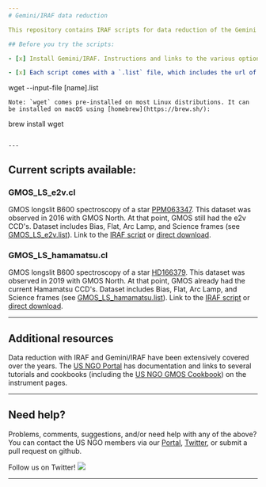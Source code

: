 ```yaml
---
# Gemini/IRAF data reduction

This repository contains IRAF scripts for data reduction of the Gemini Observatory instruments. The procedures were written using standard Gemini/IRAF tasks.

## Before you try the scripts:

- [x] Install Gemini/IRAF. Instructions and links to the various options can be found at the [US NGO Gemini Data Reduction Overview](http://ast.noao.edu/csdc/usngo/overview) webpage.

- [x] Each script comes with a `.list` file, which includes the url of all the `.fits` files needed for the reduction. You can copy/paste the urls on your browser or you can do a bulk download to the current directory using the `wget` package on your terminal:

   ```
   wget --input-file [name].list
   ```
   Note: `wget` comes pre-installed on most Linux distributions. It can be installed on macOS using [homebrew](https://brew.sh/):
   ```
   brew install wget
   ```
   
---
```

## Current scripts available:

### GMOS_LS_e2v.cl

GMOS longslit B600 spectroscopy of a star [PPM063347](http://simbad.u-strasbg.fr/simbad/sim-id?Ident=PPM063347). This dataset was observed in 2016 with GMOS North. At that point, GMOS still had the e2v CCD's. Dataset includes Bias, Flat, Arc Lamp, and Science frames (see [GMOS_LS_e2v.list](GMOS_LS_e2v.list)). Link to the [IRAF script](GMOS_LS_e2v.cl) or [direct download](https://raw.githubusercontent.com/usngo/IRAF/main/GMOS_LS_e2v.cl).

### GMOS_LS_hamamatsu.cl

GMOS longslit B600 spectroscopy of a star [HD166379](http://simbad.u-strasbg.fr/simbad/sim-id?Ident=HD166379). This dataset was observed in 2019 with GMOS North. At that point, GMOS already had the current Hamamatsu CCD's. Dataset includes Bias, Flat, Arc Lamp, and Science frames (see [GMOS_LS_hamamatsu.list](GMOS_LS_hamamatsu.list)). Link to the [IRAF script](GMOS_LS_hamamatsu.cl) or [direct download](https://raw.githubusercontent.com/usngo/IRAF/main/GMOS_LS_hamamatsu.cl).

---
## Additional resources

Data reduction with IRAF and Gemini/IRAF have been extensively covered over the years. The [US NGO Portal](http://ast.noao.edu/csdc/usngo) has documentation and links to several tutorials and cookbooks (including the [US NGO GMOS Cookbook](http://ast.noao.edu/sites/default/files/GMOS_Cookbook/)) on the instrument pages.

---
## Need help?

Problems, comments, suggestions, and/or need help with any of the above? You can contact the US NGO members via our [Portal](http://ast.noao.edu/csdc/usngo), [Twitter](https://twitter.com/usngo), or submit a pull request on github.

Follow us on Twitter! 
<a href="https://twitter.com/usngo" target="_blank"><img src="https://badgen.net/twitter/follow/usngo"></a>

---
